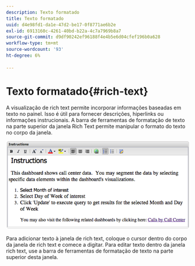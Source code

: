 ```yaml
---
description: Texto formatado
title: Texto formatado
uuid: d4e98fd1-da1e-47d2-be17-0f8771ae6b2e
exl-id: 6913160c-4261-40bd-b22a-4c7a7969b8a7
source-git-commit: d9df90242ef96188f4e4b5e6d04cfef196b0a628
workflow-type: tm+mt
source-wordcount: '93'
ht-degree: 6%

---
```


# Texto formatado{#rich-text}

A visualização de rich text permite incorporar informações baseadas em texto no painel. Isso é útil para fornecer descrições, hiperlinks ou informações instrucionais. A barra de ferramentas de formatação de texto na parte superior da janela Rich Text permite manipular o formato do texto no corpo da janela.

![](assets/rich_text.png)

Para adicionar texto à janela de rich text, coloque o cursor dentro do corpo da janela de rich text e comece a digitar. Para editar texto dentro da janela rich text, use a barra de ferramentas de formatação de texto na parte superior desta janela.
